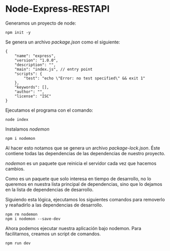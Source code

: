 # Node-Express-RESTAPI

Generamos un proyecto de node:

`npm init -y`

Se genera un archivo *package.json* como el siguiente:

    {
        "name": "express",
        "version": "1.0.0",
        "description": "",
        "main": "index.js", // entry point
        "scripts": {
            "test": "echo \"Error: no test specified\" && exit 1"
        },
        "keywords": [],
        "author": "",
        "license": "ISC"
    }

Ejecutamos el programa con el comando:

`node index`

Instalamos *nodemon*

`npm i nodemon`

Al hacer esto notamos que se genera un archivo *package-lock.json*. Éste contiene todas las dependencias de las dependencias de nuestro proyecto.

*nodemon* es un paquete que reinicia el servidor cada vez que hacemos cambios.

Como es un paquete que solo interesa en tiempo de desarrollo, no lo queremos en nuestra lista principal de dependencias, sino que lo dejamos en la lista de dependencias de desarrollo.

Siguiendo esta lógica, ejecutamos los siguientes comandos para removerlo y reañadirlo a las dependencias de desarrollo.

    npm rm nodemon
    npm i nodemon --save-dev

Ahora podemos ejecutar nuestra aplicación bajo nodemon. Para facilitarnos, creamos un script de comandos.

`npm run dev`
